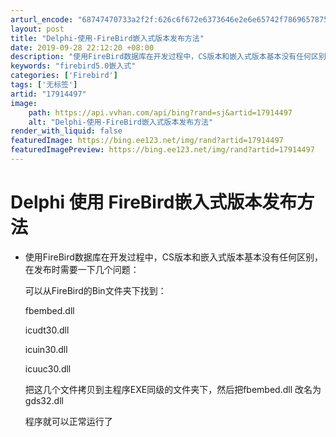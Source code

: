 ```yaml
---
arturl_encode: "68747470733a2f2f:626c6f672e6373646e2e6e65742f7869657875616e32303037:2f61727469636c652f64657461696c732f3137393134343937"
layout: post
title: "Delphi-使用-FireBird嵌入式版本发布方法"
date: 2019-09-28 22:12:20 +08:00
description: "使用FireBird数据库在开发过程中，CS版本和嵌入式版本基本没有任何区别，在发布时需要一下几个问"
keywords: "firebird5.0嵌入式"
categories: ['Firebird']
tags: ['无标签']
artid: "17914497"
image:
    path: https://api.vvhan.com/api/bing?rand=sj&artid=17914497
    alt: "Delphi-使用-FireBird嵌入式版本发布方法"
render_with_liquid: false
featuredImage: https://bing.ee123.net/img/rand?artid=17914497
featuredImagePreview: https://bing.ee123.net/img/rand?artid=17914497
---
```


# Delphi 使用 FireBird嵌入式版本发布方法

* 使用FireBird数据库在开发过程中，CS版本和嵌入式版本基本没有任何区别，在发布时需要一下几个问题：
    
  可以从FireBird的Bin文件夹下找到：
    
  fbembed.dll
    
  icudt30.dll
    
  icuin30.dll
    
  icuuc30.dll
    
    
  把这几个文件拷贝到主程序EXE同级的文件夹下，然后把fbembed.dll 改名为gds32.dll
    
    
  程序就可以正常运行了